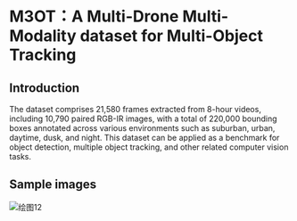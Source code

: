 # M3OT：A Multi-Drone Multi-Modality dataset for Multi-Object Tracking
## Introduction
The dataset comprises 21,580 frames extracted from 8-hour videos, including 10,790 paired RGB-IR images, with a total of 220,000 bounding boxes annotated across various environments such as suburban, urban, daytime, dusk, and night. This dataset can be applied as a benchmark for object detection, multiple object tracking, and other related computer vision tasks. 
## Sample images

![绘图12](https://github.com/user-attachments/assets/8078d808-d263-4b22-9b23-ce0481c4ec61)
